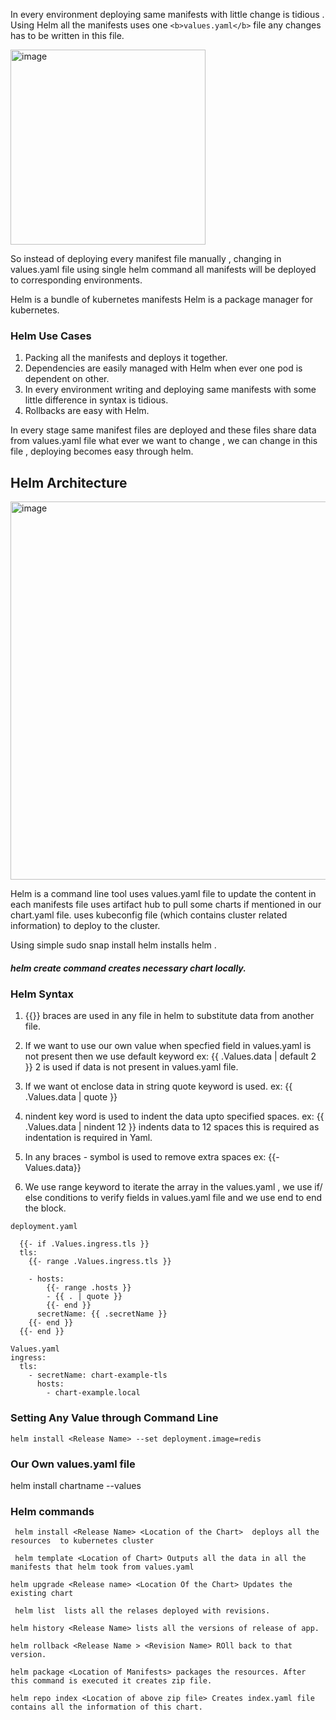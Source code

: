 In every environment deploying same manifests with little change is tidious . Using Helm all the manifests uses one ` <b>values.yaml</b> ` file  any changes has to be 
written in this file. 

<img width="312" alt="image" src="https://github.com/KORLA2/Kubernetes/assets/96729391/700664d9-5d37-4f76-9628-6ed99374741a">

So instead of deploying every manifest file manually , changing in values.yaml file using single helm command all manifests will be deployed to corresponding 
environments.

Helm is a bundle of kubernetes manifests
Helm is a package manager for kubernetes. 

### Helm Use Cases

1.  Packing all the manifests and deploys it together.
2. Dependencies are easily managed with Helm when ever one pod is dependent on other.
3. In every environment writing and deploying same manifests with some little difference in syntax is tidious.
4. Rollbacks are easy with Helm.

In every stage same manifest files are deployed and these files  share data from values.yaml file what ever we want to change , we can change in this file ,
deploying becomes easy through helm.

## Helm Architecture 

<img width="605" alt="image" src="https://github.com/KORLA2/Kubernetes/assets/96729391/21a15615-347f-487b-8f17-7b0df3a1ec34">

Helm is a command line tool uses values.yaml file to update the content in each manifests file uses artifact hub to pull some charts if mentioned in our chart.yaml file.
uses kubeconfig file (which contains cluster related information) to deploy to the cluster.

Using simple sudo snap install helm installs helm .

##### helm create <Chart Name> command creates necessary chart locally.

### Helm Syntax

1. {{}} braces are used in any file in helm to substitute data from another file.

2. If we want to use our own value when specfied field in values.yaml is not present then we use default keyword
     ex: {{ .Values.data | default 2 }} 2 is used if data is not present in values.yaml file.

3. If we want ot enclose data in string quote keyword is used.
     ex: {{ .Values.data | quote }}

4. nindent key word is used to indent the data upto specified spaces.
   ex: {{ .Values.data | nindent 12 }} indents data to 12 spaces this is required as indentation is required in Yaml.

5. In any braces - symbol is used to remove extra spaces 
   ex: {{-Values.data}}

6. We use range keyword to iterate the array in the values.yaml , we use if/ else conditions to verify fields in values.yaml file and we use end to end the block.

```
deployment.yaml

  {{- if .Values.ingress.tls }}
  tls:
    {{- range .Values.ingress.tls }}
    
    - hosts:
        {{- range .hosts }}
        - {{ . | quote }}
        {{- end }}
      secretName: {{ .secretName }}
    {{- end }}
  {{- end }}

```
```
Values.yaml
ingress:
  tls: 
    - secretName: chart-example-tls
      hosts:
        - chart-example.local
```
    
### Setting Any Value through Command Line
 `helm install <Release Name> --set deployment.image=redis`     
### Our Own values.yaml file 
 helm install chartname --values <Location of values.yaml>
 
### Helm commands
```
 helm install <Release Name> <Location of the Chart>  deploys all the resources  to kubernetes cluster 
```
```
 helm template <Location of Chart> Outputs all the data in all the manifests that helm took from values.yaml
```
```
helm upgrade <Release name> <Location Of the Chart> Updates the existing chart
```
```
 helm list  lists all the relases deployed with revisions.
```
 ```
 helm history <Release Name> lists all the versions of release of app.
```
```
helm rollback <Release Name > <Revision Name> ROll back to that version.
```
```
helm package <Location of Manifests> packages the resources. After this command is executed it creates zip file.
 ```
```
helm repo index <Location of above zip file> Creates index.yaml file contains all the information of this chart.
```
  



